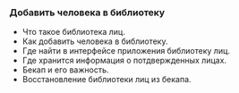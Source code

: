 ### Добавить человека в библиотеку

- Что такое библиотека лиц.
- Как добавить человека в библиотеку.
- Где найти в интерфейсе приложения библиотеку лиц.
- Где хранится информация о потдвержденных лицах.
- Бекап и его важность.
- Восстановление библиотеки лиц из бекапа.